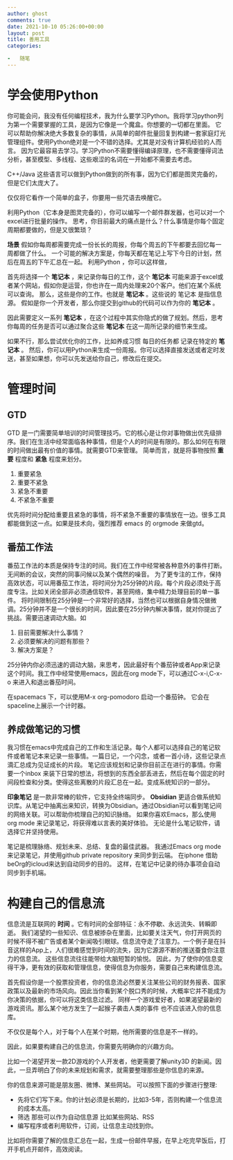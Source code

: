 ```yaml
---
author: ghost
comments: true
date: 2021-10-10 05:26:00+00:00
layout: post
title: 善用工具
categories:

-   随笔
---
```




# 学会使用Python

你可能会问，我没有任何编程技术，我为什么要学习Python。我将学习python列为第一个需要掌握的工具，是因为它像是一个魔盒。你想要的一切都在里面。
它可以帮助你解决绝大多数复杂的事情，从简单的邮件批量回复到构建一套家庭灯光管理组件。使用Python绝对是一个不错的选择。尤其是对没有计算机经验的人而言。
因为它最容易去学习。学习Python不需要懂得编译原理，也不需要懂得词法分析，甚至模型、多线程、这些艰涩的名词在一开始都不需要去考虑。

C++/Java 这些语言可以做到Python做到的所有事，因为它们都是图灵完备的，但是它们太庞大了。

仅仅将它看作一个简单的盒子，你要用一些咒语去唤醒它。

利用Python（它本身是图灵完备的），你可以编写一个邮件群发器，也可以对一个excel进行批量的操作。
思考，你目前最大的痛点是什么？什么事情是你每个固定周期都要做的，但是又很繁琐？

**场景**
假如你每周都需要完成一份长长的周报，你每个周五的下午都要去回忆每一周都做了什么。 一个可能的解决方案是，你每天都在笔记上写下今日的计划，然后在周五的下午汇总在一起。
利用Python ，你可以这样做，

首先将选择一个 **笔记本** ，来记录你每日的工作，这个 **笔记本** 可能来源于excel或者某个网站，假如你是运营，你也许在一周内处理来20个客户。他们在某个系统可以查询。
那么，这些是你的工作。也就是 **笔记本** 。这些说的 笔记本 是指信息源。 假如是你一个开发者，那么你提交到github的代码可以作为你的 **笔记本** 。

因此需要定义一系列 **笔记本** ，在这个过程中其实你隐式的做了规划。然后，思考你每周的任务是否可以通过聚合这些 **笔记本** 在这一周所记录的细节来生成。

如果不行，那么尝试优化你的工作，比如养成习惯 每日的任务都 记录在特定的 **笔记本** 。 然后，你可以用Python来生成一份周报。你可以选择直接发送或者定时发送，甚至如果想，你可以先发送给你自己，修改后在提交。


# 管理时间


## GTD

GTD 是一门需要简单培训的时间管理技巧。它的核心是让你对事物做出优先级排序。我们在生活中经常面临各种事情，但是个人的时间是有限的。那么如何在有限的时间做出最有价值的事情。就需要GTD来管理。
简单而言，就是将事物按照 **重要** 程度和 **紧急** 程度来划分。

1.  重要紧急
2.  重要不紧急
3.  紧急不重要
4.  不紧急不重要

优先将时间分配给重要且紧急的事情，将不紧急不重要的事情放在一边。很多工具都能做到这一点。如果是技术向，强烈推荐 emacs 的 orgmode 来做gtd。 


## 番茄工作法

番茄工作法的本质是保持专注的时间。我们在工作中经常被各种意外的事件打断。无间断的会议，突然的同事问候以及某个偶然的噪音。
为了更专注的工作，保持高效状态，可以用番茄工作法，将时间分为25分钟的片段。每个片段必须处于高度专注。比如关闭全部非必须通信软件，甚至网络，集中精力处理目前的单一事件。
将时间限制在25分钟是一个非常好的选择，当然也可以根据自身情况做微调。25分钟并不是一个很长的时间，因此要在25分钟内解决事情，就对你提出了挑战。需要迅速调动大脑。如

1.  目前需要解决什么事情？
2.  必须要解决的问题有那些？
3.  解决方案是？

25分钟内你必须迅速的调动大脑，来思考，因此最好有个番茄钟或者App来记录这个时间。我工作中经常使用emacs，因此在org mode下，可以通过C-x-i,C-x-o 来进入和退出番茄时间。

在spacemacs 下，可以使用M-x org-pomodoro 启动一个番茄钟。 它会在spaceline上展示一个计时器。


## 养成做笔记的习惯

我习惯在emacs中完成自己的工作和生活记录。每个人都可以选择自己的笔记软件或者笔记本来记录一些事情。一篇日记，一个闪念，或者一首小诗，这些记录点滴汇总成为见证成长的片段。
笔记应该规划和记录你目前正在进行的事情。你需要一个inbox 来装下日常的想法，将想到的东西全部丢进去，然后在每个固定的时间段检查和分类。使得这些离散的片段汇总在一起。变成系统知识的一部分。

**印象笔记** 是一款非常棒的软件，它支持全终端同步。
**Obsidian** 更适合做系统知识库。从笔记中抽离出来知识，转换为Obsidian。通过Obsidian可以看到笔记间的网络关联。可以帮助你梳理自己的知识脉络。
如果你喜欢Emacs，那么使用 org mode 来记录笔记，将获得难以言表的美好体验。
无论是什么笔记软件，请选择它并坚持使用。

笔记是梳理脉络、规划未来、总结、复盘的最佳武器。 我通过Emacs org mode来记录笔记，并使用github private repository 来同步到云端。 在iphone 借助beOrg的icloud来达到自动同步的目的。
这样，在笔记中记录的待办事项会自动同步到手机端。


# 构建自己的信息流

信息流是互联网的 **时间** 。它有时间的全部特征：永不停歇、永远流失、转瞬即逝。
我们渴望的一些知识、信息被掺杂在里面，比如要关注天气，你打开网页的时候不得不被广告或者某个新闻吸引眼球。信息流夺走了注意力。一个例子是在抖音这样的App上，人们很难感觉到时间的流失，因为它源源不断的推送蚕食你注意力的信息流。
这些信息流往往能带给大脑短暂的愉悦。
因此，为了使你的信息变得干净，更有效的获取和管理信息，使得信息为你服务，需要自己来构建信息流。

首先假设你是一个股票投资者，你的信息流必然要关注某些公司的财务报表、国家政策以及最新的市场风向。因此当你看到某个脱口秀的时候，大概率它并不能成为你决策的依据，你可以将这类信息过滤。
同样一个游戏爱好者，如果渴望最新的游戏资讯。那么某个地方发生了一起猴子袭击人类的事件 也不应该进入你的信息库。

不仅仅是每个人，对于每个人在某个时期，他所需要的信息是不一样的。

因此，如果要构建自己的信息流，你需要先明确你的兴趣方向。

比如一个渴望开发一款2D游戏的个人开发者，他更需要了解unity3D 的新闻。因此，一旦弄明白了你的未来规划和需求，就需要整理那些是你信息的来源。

你的信息来源可能是朋友圈、微博、某些网站。
可以按照下面的步骤进行整理:

-   先将它们写下来。你的计划必须是长期的，比如3-5年，否则构建一个信息流的成本太高。
-   筛选 那些可以作为自动信息源 比如某些网站、RSS
-   编写程序或者利用软件，订阅，让信息主动找到你。

比如将你需要了解的信息汇总在一起，生成一份邮件早报，在早上吃完早饭后，打开手机点开邮件，高效阅读。

